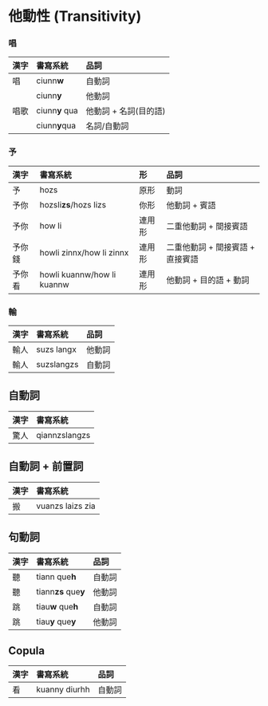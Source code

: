 # 他動性 \(Transitivity\)

### 唱

| 漢字 | 書寫系統 | 品詞 |
| :--- | :--- | :--- |
| 唱 | ciunn**w** | 自動詞 |
| | ciunn**y** | 他動詞 |
| 唱歌 | ciunn**y** qua | 他動詞 + 名詞\(目的語\) |
| | ciunn**y**qua | 名詞/自動詞 |

### 予

| 漢字 | 書寫系統 | 形 | 品詞 |
| :--- | :--- | :--- | :--- |
| 予 | hozs | 原形 | 動詞 |
| 予你 | hozsli**zs**/hozs lizs | 你形 | 他動詞 + 賓語 |
| 予你 | how li | 連用形 | 二重他動詞 + 間接賓語 |
| 予你錢 | howli zinnx/how li zinnx | 連用形 | 二重他動詞 + 間接賓語 + 直接賓語 |
| 予你看 | howli kuannw/how li kuannw | 連用形 | 他動詞 + 目的語 + 動詞 |

### 輸

| 漢字 | 書寫系統 | 品詞 |
| :--- | :--- | :--- |
| 輸人 | suzs langx | 他動詞 |
| 輸人 | suzslangzs | 自動詞 |

## 自動詞

| 漢字 | 書寫系統 |
| :--- | :--- |
| 驚人 | qiannzslangzs |

## 自動詞 + 前置詞

| 漢字 | 書寫系統 |
| :--- | :--- |
| 搬 | vuanzs laizs zia |

## 句動詞

| 漢字 | 書寫系統 | 品詞 |
| :--- | :--- | :--- |
| 聽 | tiann que**h** | 自動詞 |
| 聽 | tiann**zs** que**y** | 他動詞 |
| 跳 | tiau**w** que**h** | 自動詞 |
| 跳 | tiau**y** que**y** | 他動詞 |

## Copula

| 漢字 | 書寫系統 | 品詞 |
| :--- | :--- | :--- |
| 看 | kuanny diurhh | 自動詞 |
